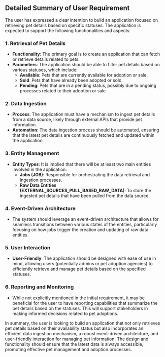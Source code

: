## Detailed Summary of User Requirement

The user has expressed a clear intention to build an application focused on retrieving pet details based on specific statuses. The application is expected to support the following functionalities and aspects:

### 1. Retrieval of Pet Details
- **Functionality**: The primary goal is to create an application that can fetch or retrieve details related to pets.
- **Parameters**: The application should be able to filter pet details based on various statuses, which include:
  - **Available**: Pets that are currently available for adoption or sale.
  - **Sold**: Pets that have already been adopted or sold.
  - **Pending**: Pets that are in a pending status, possibly due to ongoing processes related to their adoption or sale.

### 2. Data Ingestion
- **Process**: The application must have a mechanism to ingest pet details from a data source, likely through external APIs that provide pet information.
- **Automation**: The data ingestion process should be automated, ensuring that the latest pet details are continuously fetched and updated within the application.

### 3. Entity Management
- **Entity Types**: It is implied that there will be at least two main entities involved in the application:
  - **Jobs (JOB)**: Responsible for orchestrating the data retrieval and ingestion processes.
  - **Raw Data Entities (EXTERNAL_SOURCES_PULL_BASED_RAW_DATA)**: To store the ingested pet details that have been pulled from the data source.

### 4. Event-Driven Architecture
- The system should leverage an event-driven architecture that allows for seamless transitions between various states of the entities, particularly focusing on how jobs trigger the creation and updating of raw data entities.

### 5. User Interaction
- **User-Friendly**: The application should be designed with ease of use in mind, allowing users (potentially admins or pet adoption agencies) to efficiently retrieve and manage pet details based on the specified statuses.

### 6. Reporting and Monitoring
- While not explicitly mentioned in the initial requirement, it may be beneficial for the user to have reporting capabilities that summarize the pet details based on the statuses. This will support stakeholders in making informed decisions related to pet adoptions.

In summary, the user is looking to build an application that not only retrieves pet details based on their availability status but also incorporates an efficient data ingestion mechanism, a robust event-driven architecture, and user-friendly interaction for managing pet information. The design and functionality should ensure that the latest data is always accessible, promoting effective pet management and adoption processes.